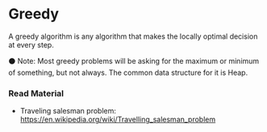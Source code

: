 # Greedy

A greedy algorithm is any algorithm that makes the locally optimal decision at every step.

:black_circle: Note: Most greedy problems will be asking for the maximum or minimum of something, but not always. The common data structure for it is Heap.

### Read Material
* Traveling salesman problem: https://en.wikipedia.org/wiki/Travelling_salesman_problem